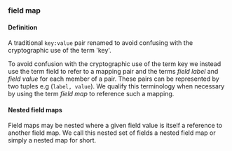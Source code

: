 ### field map

<h4>Definition</h4><p>A traditional <code>key:value</code> pair renamed to avoid confusing with the cryptographic use of the term &#39;key&#39;.</p><p>To avoid confusion with the cryptographic use of the term key we instead use the term field to refer to a mapping pair and the terms <em>field label</em> and <em>field value</em> for each member of a pair. These pairs can be represented by two tuples e.g (<code>label, value</code>). We qualify this terminology when necessary by using the term <em>field map</em> to reference such a mapping.</p><h4>Nested field maps</h4><p>Field maps may be nested where a given field value is itself a reference to another field map. We call this nested set of fields a nested field map or simply a nested map for short.</p>